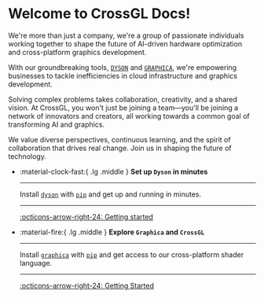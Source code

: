 # Welcome to CrossGL Docs!

We're more than just a company, we're a group of passionate individuals working together to shape the future of AI-driven hardware optimization and cross-platform graphics development.

With our groundbreaking tools, [`DYSON`](https://crossgl.net/#/dyson) and [`GRAPHICA`](), we're empowering businesses to tackle inefficiencies in cloud infrastructure and graphics development.

Solving complex problems takes collaboration, creativity, and a shared vision. At CrossGL, you won't just be joining a team—you'll be joining a network of innovators and creators, all working towards a common goal of transforming AI and graphics.

We value diverse perspectives, continuous learning, and the spirit of collaboration that drives real change. Join us in shaping the future of technology.

<div class="grid cards" markdown>

-   :material-clock-fast:{ .lg .middle } __Set up `Dyson` in minutes__

    ---

    Install [`dyson`](https://crossgl.github.io/crossgl-docs/pages/dyson/overview/) with [`pip`](https://crossgl.github.io/crossgl-docs/pages/dyson/getting-started/#quick-start-guide) and get up
    and running in minutes.

    ---

    [:octicons-arrow-right-24: Getting started](https://crossgl.github.io/crossgl-docs/pages/dyson/getting-started/)

-   :material-fire:{ .lg .middle } __Explore `Graphica` and `CrossGL`__

    ---

    Install [`graphica`](https://crossgl.github.io/crossgl-docs/pages/graphica/graphica/) with [`pip`](https://crossgl.github.io/crossgl-docs/pages/graphica/graphica/#installation) and get access to our cross-platform shader language.

    ---

    [:octicons-arrow-right-24: Getting Started](https://crossgl.github.io/crossgl-docs/pages/graphica/graphica/#getting-started)


</div>
